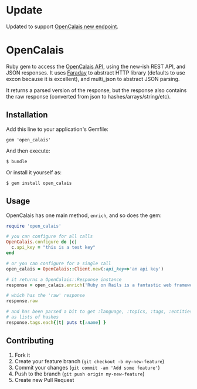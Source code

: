 # Update

Updated to support [OpenCalais new endpoint](http://new.opencalais.com/opencalais-api/).

# OpenCalais

Ruby gem to access the [OpenCalais API](http://www.opencalais.com/documentation/calais-web-service-api/api-invocation/rest), using the new-ish REST API, and JSON responses.
It uses [Faraday](https://github.com/lostisland/faraday) to abstract HTTP library (defaults to use excon because it is excellent), and multi_json to abstract JSON parsing.

It returns a parsed version of the response, but the response also contains the raw response (converted from json to hashes/arrays/string/etc).

## Installation

Add this line to your application's Gemfile:

    gem 'open_calais'

And then execute:

    $ bundle

Or install it yourself as:

    $ gem install open_calais

## Usage

OpenCalais has one main method, `enrich`, and so does the gem:

```ruby
require 'open_calais'

# you can configure for all calls
OpenCalais.configure do |c|
  c.api_key = "this is a test key"
end

# or you can configure for a single call
open_calais = OpenCalais::Client.new(:api_key=>'an api key')

# it returns a OpenCalais::Response instance
response = open_calais.enrich('Ruby on Rails is a fantastic web framework. It uses MVC, and the Ruby programming language invented by Matz in Japan.')

# which has the 'raw' response
response.raw

# and has been parsed a bit to get :language, :topics, :tags, :entities, :relations, :locations
# as lists of hashes
response.tags.each{|t| puts t[:name] }
```

## Contributing

1. Fork it
2. Create your feature branch (`git checkout -b my-new-feature`)
3. Commit your changes (`git commit -am 'Add some feature'`)
4. Push to the branch (`git push origin my-new-feature`)
5. Create new Pull Request
